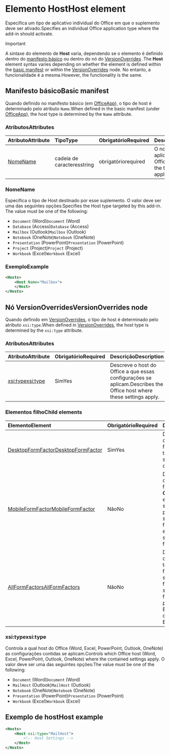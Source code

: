 # <a name="host-element"></a><span data-ttu-id="b76b6-101">Elemento Host</span><span class="sxs-lookup"><span data-stu-id="b76b6-101">Host element</span></span>

<span data-ttu-id="b76b6-102">Especifica um tipo de aplicativo individual do Office em que o suplemento deve ser ativado.</span><span class="sxs-lookup"><span data-stu-id="b76b6-102">Specifies an individual Office application type where the add-in should activate.</span></span>

> [!IMPORTANT] 
> <span data-ttu-id="b76b6-103">A sintaxe do elemento de **Host** varia, dependendo se o elemento é definido dentro do [manifesto básico](#basic-manifest) ou dentro do nó do [VersionOverrides](#versionoverrides-node) .</span><span class="sxs-lookup"><span data-stu-id="b76b6-103">The **Host** element syntax varies depending on whether the element is defined within the [basic manifest](#basic-manifest) or within the [VersionOverrides](#versionoverrides-node) node.</span></span> <span data-ttu-id="b76b6-104">No entanto, a funcionalidade é a mesma.</span><span class="sxs-lookup"><span data-stu-id="b76b6-104">However, the functionality is the same.</span></span>  

## <a name="basic-manifest"></a><span data-ttu-id="b76b6-105">Manifesto básico</span><span class="sxs-lookup"><span data-stu-id="b76b6-105">Basic manifest</span></span>

<span data-ttu-id="b76b6-106">Quando definido no manifesto básico (em [OfficeApp](officeapp.md)), o tipo de host é determinado pelo atributo `Name`.</span><span class="sxs-lookup"><span data-stu-id="b76b6-106">When defined in the basic manifest (under [OfficeApp](officeapp.md)), the host type is determined by the `Name` attribute.</span></span>   

### <a name="attributes"></a><span data-ttu-id="b76b6-107">Atributos</span><span class="sxs-lookup"><span data-stu-id="b76b6-107">Attributes</span></span>

| <span data-ttu-id="b76b6-108">Atributo</span><span class="sxs-lookup"><span data-stu-id="b76b6-108">Attribute</span></span>     | <span data-ttu-id="b76b6-109">Tipo</span><span class="sxs-lookup"><span data-stu-id="b76b6-109">Type</span></span>   | <span data-ttu-id="b76b6-110">Obrigatório</span><span class="sxs-lookup"><span data-stu-id="b76b6-110">Required</span></span> | <span data-ttu-id="b76b6-111">Descrição</span><span class="sxs-lookup"><span data-stu-id="b76b6-111">Description</span></span>                                      |
|:--------------|:-------|:---------|:-------------------------------------------------|
| [<span data-ttu-id="b76b6-112">Nome</span><span class="sxs-lookup"><span data-stu-id="b76b6-112">Name</span></span>](#name) | <span data-ttu-id="b76b6-113">cadeia de caracteres</span><span class="sxs-lookup"><span data-stu-id="b76b6-113">string</span></span> | <span data-ttu-id="b76b6-114">obrigatório</span><span class="sxs-lookup"><span data-stu-id="b76b6-114">required</span></span> | <span data-ttu-id="b76b6-115">O nome do tipo de aplicativo host do Office.</span><span class="sxs-lookup"><span data-stu-id="b76b6-115">The name of the type of Office host application.</span></span> |

### <a name="name"></a><span data-ttu-id="b76b6-116">Nome</span><span class="sxs-lookup"><span data-stu-id="b76b6-116">Name</span></span>
<span data-ttu-id="b76b6-p102">Especifica o tipo de Host destinado por esse suplemento. O valor deve ser uma das seguintes opções:</span><span class="sxs-lookup"><span data-stu-id="b76b6-p102">Specifies the Host type targeted by this add-in. The value must be one of the following:</span></span>

- <span data-ttu-id="b76b6-119">`Document` (Word)</span><span class="sxs-lookup"><span data-stu-id="b76b6-119">`Document` (Word)</span></span>
- <span data-ttu-id="b76b6-120">`Database` (Access)</span><span class="sxs-lookup"><span data-stu-id="b76b6-120">`Database` (Access)</span></span>
- <span data-ttu-id="b76b6-121">`Mailbox` (Outlook)</span><span class="sxs-lookup"><span data-stu-id="b76b6-121">`Mailbox` (Outlook)</span></span>
- <span data-ttu-id="b76b6-122">`Notebook` (OneNote)</span><span class="sxs-lookup"><span data-stu-id="b76b6-122">`Notebook` (OneNote)</span></span>
- <span data-ttu-id="b76b6-123">`Presentation` (PowerPoint)</span><span class="sxs-lookup"><span data-stu-id="b76b6-123">`Presentation` (PowerPoint)</span></span>
- <span data-ttu-id="b76b6-124">`Project` (Project)</span><span class="sxs-lookup"><span data-stu-id="b76b6-124">`Project` (Project)</span></span>
- <span data-ttu-id="b76b6-125">`Workbook` (Excel)</span><span class="sxs-lookup"><span data-stu-id="b76b6-125">`Workbook` (Excel)</span></span>

### <a name="example"></a><span data-ttu-id="b76b6-126">Exemplo</span><span class="sxs-lookup"><span data-stu-id="b76b6-126">Example</span></span>
```xml
<Hosts>
    <Host Name="Mailbox">
    </Host>
</Hosts>
```

## <a name="versionoverrides-node"></a><span data-ttu-id="b76b6-127">Nó VersionOverrides</span><span class="sxs-lookup"><span data-stu-id="b76b6-127">VersionOverrides node</span></span>
<span data-ttu-id="b76b6-128">Quando definido em [VersionOverrides](versionoverrides.md), o tipo de host é determinado pelo atributo `xsi:type`.</span><span class="sxs-lookup"><span data-stu-id="b76b6-128">When defined in [VersionOverrides](versionoverrides.md), the host type is determined by the `xsi:type` attribute.</span></span> 

### <a name="attributes"></a><span data-ttu-id="b76b6-129">Atributos</span><span class="sxs-lookup"><span data-stu-id="b76b6-129">Attributes</span></span>

|  <span data-ttu-id="b76b6-130">Atributo</span><span class="sxs-lookup"><span data-stu-id="b76b6-130">Attribute</span></span>  |  <span data-ttu-id="b76b6-131">Obrigatório</span><span class="sxs-lookup"><span data-stu-id="b76b6-131">Required</span></span>  |  <span data-ttu-id="b76b6-132">Descrição</span><span class="sxs-lookup"><span data-stu-id="b76b6-132">Description</span></span>  |
|:-----|:-----|:-----|
|  [<span data-ttu-id="b76b6-133">xsi:type</span><span class="sxs-lookup"><span data-stu-id="b76b6-133">xsi:type</span></span>](#xsitype)  |  <span data-ttu-id="b76b6-134">Sim</span><span class="sxs-lookup"><span data-stu-id="b76b6-134">Yes</span></span>  | <span data-ttu-id="b76b6-135">Descreve o host do Office a que essas configurações se aplicam.</span><span class="sxs-lookup"><span data-stu-id="b76b6-135">Describes the Office host where these settings apply.</span></span>|

### <a name="child-elements"></a><span data-ttu-id="b76b6-136">Elementos filho</span><span class="sxs-lookup"><span data-stu-id="b76b6-136">Child elements</span></span>

|  <span data-ttu-id="b76b6-137">Elemento</span><span class="sxs-lookup"><span data-stu-id="b76b6-137">Element</span></span> |  <span data-ttu-id="b76b6-138">Obrigatório</span><span class="sxs-lookup"><span data-stu-id="b76b6-138">Required</span></span>  |  <span data-ttu-id="b76b6-139">Descrição</span><span class="sxs-lookup"><span data-stu-id="b76b6-139">Description</span></span>  |
|:-----|:-----|:-----|
|  [<span data-ttu-id="b76b6-140">DesktopFormFactor</span><span class="sxs-lookup"><span data-stu-id="b76b6-140">DesktopFormFactor</span></span>](desktopformfactor.md)    |  <span data-ttu-id="b76b6-141">Sim</span><span class="sxs-lookup"><span data-stu-id="b76b6-141">Yes</span></span>   |  <span data-ttu-id="b76b6-142">Define as configurações do fator forma da área de trabalho.</span><span class="sxs-lookup"><span data-stu-id="b76b6-142">Defines the settings for the desktop form factor.</span></span> |
|  [<span data-ttu-id="b76b6-143">MobileFormFactor</span><span class="sxs-lookup"><span data-stu-id="b76b6-143">MobileFormFactor</span></span>](mobileformfactor.md)    |  <span data-ttu-id="b76b6-144">Não</span><span class="sxs-lookup"><span data-stu-id="b76b6-144">No</span></span>   |  <span data-ttu-id="b76b6-p103">Define as configurações do fator forma móvel. **Observação:** esse elemento só tem suporte no Outlook para iOS.</span><span class="sxs-lookup"><span data-stu-id="b76b6-p103">Defines the settings for the mobile form factor. **Note:** this element is only supported in Outlook for iOS.</span></span> |
|  [<span data-ttu-id="b76b6-147">AllFormFactors</span><span class="sxs-lookup"><span data-stu-id="b76b6-147">AllFormFactors</span></span>](allformfactors.md)    |  <span data-ttu-id="b76b6-148">Não</span><span class="sxs-lookup"><span data-stu-id="b76b6-148">No</span></span>   |  <span data-ttu-id="b76b6-149">Define as configurações de todos os fatores forma.</span><span class="sxs-lookup"><span data-stu-id="b76b6-149">Defines the settings for all form factors.</span></span> <span data-ttu-id="b76b6-150">Usado somente pelas funções personalizadas no Excel.</span><span class="sxs-lookup"><span data-stu-id="b76b6-150">Only used by custom functions in Excel.</span></span> |

### <a name="xsitype"></a><span data-ttu-id="b76b6-151">xsi:type</span><span class="sxs-lookup"><span data-stu-id="b76b6-151">xsi:type</span></span>

<span data-ttu-id="b76b6-152">Controla a qual host do Office (Word, Excel, PowerPoint, Outlook, OneNote) as configurações contidas se aplicam.</span><span class="sxs-lookup"><span data-stu-id="b76b6-152">Controls which Office host (Word, Excel, PowerPoint, Outlook, OneNote) where the contained settings apply.</span></span> <span data-ttu-id="b76b6-153">O valor deve ser uma das seguintes opções:</span><span class="sxs-lookup"><span data-stu-id="b76b6-153">The value must be one of the following:</span></span>

- <span data-ttu-id="b76b6-154">`Document` (Word)</span><span class="sxs-lookup"><span data-stu-id="b76b6-154">`Document` (Word)</span></span>
- <span data-ttu-id="b76b6-155">`MailHost` (Outlook)</span><span class="sxs-lookup"><span data-stu-id="b76b6-155">`MailHost` (Outlook)</span></span>    
- <span data-ttu-id="b76b6-156">`Notebook` (OneNote)</span><span class="sxs-lookup"><span data-stu-id="b76b6-156">`Notebook` (OneNote)</span></span>
- <span data-ttu-id="b76b6-157">`Presentation` (PowerPoint)</span><span class="sxs-lookup"><span data-stu-id="b76b6-157">`Presentation` (PowerPoint)</span></span>
- <span data-ttu-id="b76b6-158">`Workbook` (Excel)</span><span class="sxs-lookup"><span data-stu-id="b76b6-158">`Workbook` (Excel)</span></span>

## <a name="host-example"></a><span data-ttu-id="b76b6-159">Exemplo de host</span><span class="sxs-lookup"><span data-stu-id="b76b6-159">Host example</span></span> 
```xml
<Hosts>
    <Host xsi:type="MailHost">
        <!-- Host Settings -->
    </Host>
</Hosts>
```
